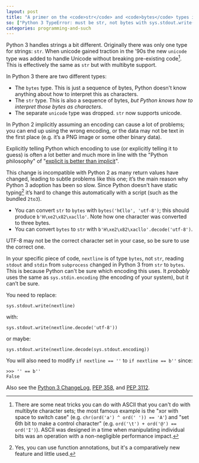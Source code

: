 ```yaml
---
layout: post
title: "A primer on the <code>str</code> and <code>bytes</code> types in Python 3"
so: ["Python 3 TypeError: must be str, not bytes with sys.stdout.write()", "http://stackoverflow.com/a/21689447/660921"]
categories: programming-and-such
---
```


Python 3 handles strings a bit different. Originally there was only one type for
strings: `str`. When unicode gained traction in the '90s the new `unicode` type
was added to handle Unicode without breaking pre-existing code[^1]. This is
effectively the same as `str` but with multibyte support.

In Python 3 there are two different types:

- The `bytes` type. This is just a sequence of bytes, Python doesn't know
  anything about how to interpret this as characters.
- The `str` type. This is also a sequence of bytes, *but Python knows how to
  interpret those bytes as characters*.
- The separate `unicode` type was dropped. `str` now supports unicode.

In Python 2 implicitly assuming an encoding can cause a lot of problems; you can
end up using the wrong encoding, or the data may not be text in the first place
(e.g. it’s a PNG image or some other binary data).

Explicitly telling Python which encoding to use (or explicitly telling it to
guess) is often a lot better and much more in line with the "Python philosophy"
of "[explicit is better than implicit][pep20]".

This change is incompatible with Python 2 as many return values have changed,
leading to subtle problems like this one; it’s the main reason why Python 3
adoption has been so slow. Since Python doesn't have static typing[^2] it’s hard
to change this automatically with a script (such as the bundled `2to3`).

- You can convert `str` to `bytes` with `bytes('h€llo', 'utf-8')`; this should
  produce `b'H\xe2\x82\xacllo'`. Note how one character was converted to three
  bytes.
- You can convert `bytes` to `str` with  `b'H\xe2\x82\xacllo'.decode('utf-8')`.

UTF-8 may not be the correct character set in your case, so be sure to use the
correct one.

In your specific piece of code, `nextline` is of type `bytes`, not `str`,
reading `stdout` and `stdin` from `subprocess` changed in Python 3 from `str` to
`bytes`. This is because Python can't be sure which encoding this uses. It
*probably* uses the same as `sys.stdin.encoding` (the encoding of your system),
but it can’t be sure.

You need to replace:

    sys.stdout.write(nextline)

with:

    sys.stdout.write(nextline.decode('utf-8'))

or maybe:

    sys.stdout.write(nextline.decode(sys.stdout.encoding))

You will also need to modify `if nextline == ''` to `if nextline == b''` since:

    >>> '' == b''
    False

Also see the [Python 3 ChangeLog][changelog], [PEP 358][pep358], and [PEP 3112][pep3112].

[^1]: There are some neat tricks you can do with ASCII that you can't do with multibyte character sets; the most famous example is the "xor with space to switch case" (e.g. `chr(ord('a') ^ ord(' ')) == 'A'`) and "set 6th bit to make a control character" (e.g. `ord('\t') + ord('@') == ord('I')`). ASCII was designed in a time when manipulating individual bits was an operation with a non-negligible performance impact.

[^2]: Yes, you can use function annotations, but it's a comparatively new feature and little used.

[changelog]: http://docs.python.org/3.0/whatsnew/3.0.html#text-vs-data-instead-of-unicode-vs-8-bit
[pep20]: http://www.python.org/dev/peps/pep-0020/
[pep358]: http://www.python.org/dev/peps/pep-0358/
[pep3112]: http://www.python.org/dev/peps/pep-3112/
